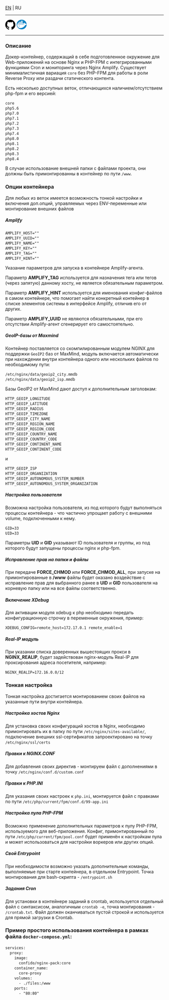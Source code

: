 [EN](README.md) | RU

---

[![GitHub](/.info/github.png)](https://github.com/confido-dev/docker-nginx-pack) 
[![DockerHub](/.info/docker.png)](https://hub.docker.com/repository/docker/confido/nginx-pack) 

---

### Описание
Докер-контейнер, содержащий в себе подготовленное окружение для Web-приложений на основе Nginx и PHP-FPM с интегрированными функциями Cron и мониторинга через Nginx Amplify. Существует минималистичная вариация `core` без PHP-FPM для работы в роли Reverse Proxy или раздачи статического контента.

Есть несколько доступных веток, отличающихся наличием/отсутствием php-fpm и его версией:
````
core
php5.6
php7.0
php7.1
php7.2
php7.3
php7.4
php8.0
php8.1
php8.2
php8.3
php8.4
````
В случае использование внешней папки с файлами проекта, они должны быть примонтированны в контейнер по пути `/www`.


### Опции контейнера
Для любых из веток имеется возможность тонкой настройки и включения доп.опций, управляемых через ENV-переменные или монтирование внешних файлов

##### Amplify
````
AMPLIFY_HOST=""
AMPLIFY_UUID=""
AMPLIFY_NAME=""
AMPLIFY_KEY=""
AMPLIFY_TAG=""
AMPLIFY_HINT=""
````
Указание параметров для запуска в контейнере Amplify-агента. 

Параметр **AMPLIFY_TAG** используется для назначения тега или тегов (через запятую) данному хосту, не является обязательным параметром.

Параметр **AMPLIFY_HINT** используется для именования конфиг-файлов в самом контейнере, что помогает найти конкретный контейнер в списке элементов системы в интерфейсе Amplify, отличив его от других.

Параметр **AMPLIFY_UUID** не являются обязательными, при его отсутствии Amplify-агент сгенерирует его самостоятельно.

##### GeoIP-базы от Maxmind 
Контейнер поставляется со скомпилированным модулем NGINX для поддержки `GeoIP2` баз от MaxMind, модуль включается автоматически при нахождении внутри контейнера одного или нескольких файлов по необходимому пути:
````
/etc/nginx/data/geoip2_city.mmdb
/etc/nginx/data/geoip2_isp.mmdb
````

Базы GeoIP2 от MaxMind дают доступ к дополнительным заголовкам:
````
HTTP_GEOIP_LONGITUDE
HTTP_GEOIP_LATITUDE
HTTP_GEOIP_RADIUS
HTTP_GEOIP_TIMEZONE
HTTP_GEOIP_CITY_NAME
HTTP_GEOIP_REGION_NAME
HTTP_GEOIP_REGION_CODE
HTTP_GEOIP_COUNTRY_NAME
HTTP_GEOIP_COUNTRY_CODE
HTTP_GEOIP_CONTINENT_NAME
HTTP_GEOIP_CONTINENT_CODE
````
и
````
HTTP_GEOIP_ISP
HTTP_GEOIP_ORGANIZATION
HTTP_GEOIP_AUTONOMOUS_SYSTEM_NUMBER
HTTP_GEOIP_AUTONOMOUS_SYSTEM_ORGANIZATION
````

##### Настройка пользователя
Возможна настройка пользователя, из под которого будут выполняться процессы контейнера - что частично упрощает работу с внешними volume, подключенными к нему.
````
GID=33
UID=33
````
Параметры **UID** и **GID** указывают ID пользователя и группы, из под которого будут запущены процессы nginx и php-fpm.

##### Исправление прав на папки и файлы
При передаче **FORCE_CHMOD** или **FORCE_CHMOD_ALL**, при запуске на примонтированные в **/www** файлы будет оказано воздействие с исправление прав для выбранного ранее в **UID** и **GID** пользователя на корневую папку или на все файлы соответственно.

##### Включение XDebug
Для активации модуля xdebug к php необходимо передать конфигурационную строчку в переменные окружения, пример:
````
XDEBUG_CONFIG=remote_host=172.17.0.1 remote_enable=1
````

##### Real-IP модуль
При указании списка доверенных вышестоящих прокси в **NGINX_REALIP**, будет задействован nginx-модуль Real-IP для проксирования адреса посетителя, например:
````
NGINX_REALIP=172.16.0.0/12
````


### Тонкая настройка
Тонкая настройка достигается монтированием своих файлов на указанные пути внутри контейнера.

##### Настройка хостов Nginx
Для установка своих конфигураций хостов в Nginx, необходимо примонтировать их в папку по пути `/etc/nginx/sites-available/`, подключение внешних ssl-сертификатов запроектировано на точку `/etc/nginx/ssl/certs`

##### Правки к NGINX.CONF
Для добавления своих директив - монтируем файл с дополнениями в точку `/etc/nginx/conf.d/custom.conf`

##### Правки к PHP.INI
Для указания своих настроек к `php.ini`, монтируется файл с правками по пути `/etc/php/current/fpm/conf.d/99-app.ini`

##### Настройка пула PHP-FPM
Возможно применение дополнительных параметров к пулу PHP-FPM, используемого для веб-приложения. Конфиг, примонтированный по пути `/etc/php/current/fpm/pool.conf` будет применён к настройкам пула и может использоваться для настройки воркеров
или других опций.
 
##### Свой Entrypoint
При необходимости возможно указать дополнительные команды, выполняемые при старте контейнера, в отдельном Entrypoint. Точка монтирования для bash-скрипта - `/entrypoint.sh`

##### Задания Cron
Для установки в контейнере заданий в crontab, используется отдельный файл с синтаксисом, аналогичным `crontab -e`, точка монтирования - `/crontab.txt`. Файл должен оканчиваться пустой строкой и используется для прямой загрузки в Crontab.


### Пример простого использования контейнера в рамках файла `docker-compose.yml`:
````
services:
  proxy:
    image:
      confido/nginx-pack:core
    container_name:
      core-proxy
    volumes:
      - ./files:/www
    ports:
      - "80:80"
````